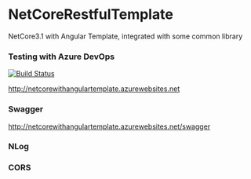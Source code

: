 # NetCoreRestfulTemplate
NetCore3.1 with Angular Template, integrated with some common library


### Testing with Azure DevOps

[![Build Status](https://dev.azure.com/ffsproject/NetCoreWithAngularTemplate/_apis/build/status/JimmyPun610.NetCoreWithAngularTemplate?branchName=master)](http://netcorewithangulartemplate.azurewebsites.net)

http://netcorewithangulartemplate.azurewebsites.net

### Swagger
http://netcorewithangulartemplate.azurewebsites.net/swagger

### NLog
### CORS
